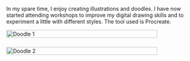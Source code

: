 <style>
.doodle-gallery img {
  width: 100%;
  max-width: 400px;
  height: auto;
}
.doodle-gallery {
  display: flex;
  flex-wrap: wrap;
  gap: 24px;
}
</style>

In my spare time, I enjoy creating illustrations and doodles. I have now started attending workshops to improve my digital drawing skills and to experiment a little with different styles. The tool used is Procreate.

<div>
  
  <div class="doodle-gallery">
    <img src="/images/illustrations/HobbitDoor.png" alt="Doodle 1" />
    <img src="/images/illustrations/Landscape.png" alt="Doodle 2" />
    <!-- Add more images as needed -->
  </div>
</div>